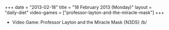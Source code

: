 +++
date = "2013-02-18"
title = "18 February 2013 (Monday)"
layout = "daily-diet"
video-games = ["professor-layton-and-the-miracle-mask"]
+++


* Video Game: Professor Layton and the Miracle Mask {N3DS} /b/